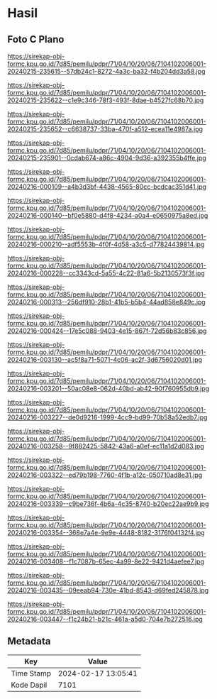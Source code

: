 # Hasil

## Foto C Plano

https://sirekap-obj-formc.kpu.go.id/7d85/pemilu/pdpr/71/04/10/20/06/7104102006001-20240215-235615--57db24c1-8272-4a3c-ba32-f4b204dd3a58.jpg

https://sirekap-obj-formc.kpu.go.id/7d85/pemilu/pdpr/71/04/10/20/06/7104102006001-20240215-235622--c1e9c346-78f3-493f-8dae-b4527fc68b70.jpg

https://sirekap-obj-formc.kpu.go.id/7d85/pemilu/pdpr/71/04/10/20/06/7104102006001-20240215-235652--c6638737-33ba-470f-a512-ecea11e4987a.jpg

https://sirekap-obj-formc.kpu.go.id/7d85/pemilu/pdpr/71/04/10/20/06/7104102006001-20240215-235901--0cdab674-a86c-4904-9d36-a392355b4ffe.jpg

https://sirekap-obj-formc.kpu.go.id/7d85/pemilu/pdpr/71/04/10/20/06/7104102006001-20240216-000109--a4b3d3bf-4438-4565-80cc-bcdcac351d41.jpg

https://sirekap-obj-formc.kpu.go.id/7d85/pemilu/pdpr/71/04/10/20/06/7104102006001-20240216-000140--bf0e5880-d4f8-4234-a0a4-e0650975a8ed.jpg

https://sirekap-obj-formc.kpu.go.id/7d85/pemilu/pdpr/71/04/10/20/06/7104102006001-20240216-000210--adf5553b-4f0f-4d58-a3c5-d77824439814.jpg

https://sirekap-obj-formc.kpu.go.id/7d85/pemilu/pdpr/71/04/10/20/06/7104102006001-20240216-000228--cc3343cd-5a55-4c22-81a6-5b2130573f3f.jpg

https://sirekap-obj-formc.kpu.go.id/7d85/pemilu/pdpr/71/04/10/20/06/7104102006001-20240216-000313--256df910-28b1-41b5-b5b4-44ad858e849c.jpg

https://sirekap-obj-formc.kpu.go.id/7d85/pemilu/pdpr/71/04/10/20/06/7104102006001-20240216-000424--17e5c088-9403-4e15-867f-72d56b83c856.jpg

https://sirekap-obj-formc.kpu.go.id/7d85/pemilu/pdpr/71/04/10/20/06/7104102006001-20240216-003130--ac5f8a71-5071-4c06-ac2f-3d6756020d01.jpg

https://sirekap-obj-formc.kpu.go.id/7d85/pemilu/pdpr/71/04/10/20/06/7104102006001-20240216-003201--50ac08e8-062d-40bd-ab42-90f760955db9.jpg

https://sirekap-obj-formc.kpu.go.id/7d85/pemilu/pdpr/71/04/10/20/06/7104102006001-20240216-003227--de0d9216-1999-4cc9-bd99-70b58a52edb7.jpg

https://sirekap-obj-formc.kpu.go.id/7d85/pemilu/pdpr/71/04/10/20/06/7104102006001-20240216-003258--9f882425-5842-43a6-a0ef-ec11a1d2d083.jpg

https://sirekap-obj-formc.kpu.go.id/7d85/pemilu/pdpr/71/04/10/20/06/7104102006001-20240216-003322--ed79b198-7760-4f1b-a12c-050710ad8e31.jpg

https://sirekap-obj-formc.kpu.go.id/7d85/pemilu/pdpr/71/04/10/20/06/7104102006001-20240216-003339--c9be736f-4b6a-4c35-8740-b20ec22ae9b9.jpg

https://sirekap-obj-formc.kpu.go.id/7d85/pemilu/pdpr/71/04/10/20/06/7104102006001-20240216-003354--368e7a4e-9e9e-4448-8182-3176f04132f4.jpg

https://sirekap-obj-formc.kpu.go.id/7d85/pemilu/pdpr/71/04/10/20/06/7104102006001-20240216-003408--f1c7087b-65ec-4a99-8e22-9421d4aefee7.jpg

https://sirekap-obj-formc.kpu.go.id/7d85/pemilu/pdpr/71/04/10/20/06/7104102006001-20240216-003435--09eeab94-730e-41bd-8543-d69fed245878.jpg

https://sirekap-obj-formc.kpu.go.id/7d85/pemilu/pdpr/71/04/10/20/06/7104102006001-20240216-003447--f1c24b21-b21c-461a-a5d0-704e7b272516.jpg


## Metadata

| Key        | Value               |
| ---------- | ------------------- |
| Time Stamp | 2024-02-17 13:05:41 |
| Kode Dapil | 7101                |



